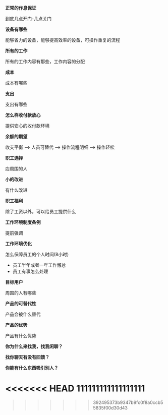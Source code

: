 **正常的作息保证**

到底几点开门-几点关门

**设备有哪些**

能够省力的设备，能够提高效率的设备，可操作重复的流程

**所有的工作**

所有的工作内容有那些，工作内容的分配

**成本**

成本有哪些

**支出**

支出有哪些

**怎么样收付款放心**

提供安心的收付款环境

**余额的期望**

收支平衡 ——> 人员可替代 ——> 操作流程明细 ——> 操作轻松

**职工选择**

店周围的人

**小的改进**

有什么改进

**职工福利**

除了工资以外，可以给员工提供什么

**工作环境制度条例**

提前强调

**工作环境优化**

怎么保障员工的个人时间(8小时)

- 员工半年或者一年工作懈怠
- 员工有事怎么处理

**目标用户**

周围的人有哪些

**产品的可替代性**

产品会被什么替代

**产品的优势**

产品有什么优势

**你为什么来找我，找我闲聊？**

**找你聊天有没有回馈？**

**你能有什么东西吸引别人？**









<<<<<<< HEAD
111111111111111111
=======
>>>>>>> 392495373b9347b9fc0f8a0ccb55835f00d30d43


